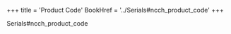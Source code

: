 +++
title = 'Product Code'
BookHref = '../Serials#ncch_product_code'
+++

Serials#ncch_product_code
